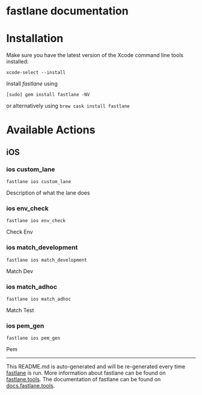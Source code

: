 fastlane documentation
================
# Installation

Make sure you have the latest version of the Xcode command line tools installed:

```
xcode-select --install
```

Install _fastlane_ using
```
[sudo] gem install fastlane -NV
```
or alternatively using `brew cask install fastlane`

# Available Actions
## iOS
### ios custom_lane
```
fastlane ios custom_lane
```
Description of what the lane does
### ios env_check
```
fastlane ios env_check
```
Check Env
### ios match_development
```
fastlane ios match_development
```
Match Dev
### ios match_adhoc
```
fastlane ios match_adhoc
```
Match Test
### ios pem_gen
```
fastlane ios pem_gen
```
Pem

----

This README.md is auto-generated and will be re-generated every time [fastlane](https://fastlane.tools) is run.
More information about fastlane can be found on [fastlane.tools](https://fastlane.tools).
The documentation of fastlane can be found on [docs.fastlane.tools](https://docs.fastlane.tools).
